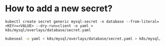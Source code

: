 # How to add a new secret?

```base
kubectl create secret generic mysql-secret -n database --from-literal=<KEY>=<VALUE> --dry-run=client -o yaml > k8s/mysql/overlays/database/secret.yaml
```

```bash
kubeseal -o yaml < k8s/mysql/overlays/database/secret.yaml > k8s/mysql/overlays/database/sealed-secret.yaml
```
